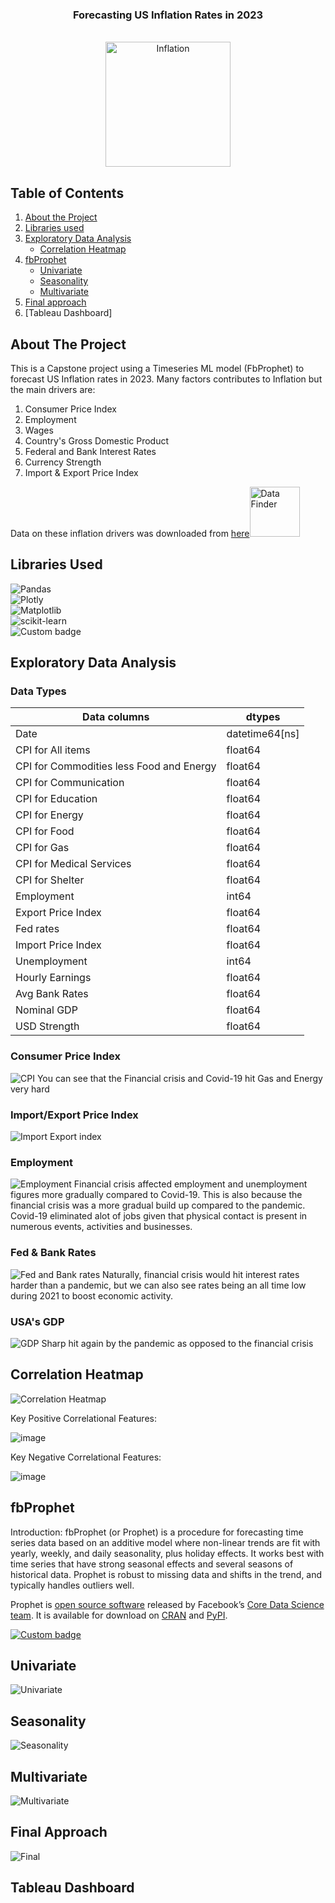 
<h3 align="center">Forecasting US Inflation Rates in 2023</h3>

<br />
<div align="center">
  <a href="https://github.com/clone326/US-Inflation-Rates-Capstone-">
    <img src="https://www.uab.edu/news/images/2018/Inflation_stream.png" alt="Inflation" width="200" height="200">
  </a>

<div align="left">
  
  ## Table of Contents
  
1. [About the Project](https://github.com/clone326/US-Inflation-Rates-Capstone-/edit/main/README.md#about-the-project)
2. [Libraries used](https://github.com/clone326/US-Inflation-Rates-Capstone-/edit/main/README.md#libraries-used)
3. [Exploratory Data Analysis](https://github.com/clone326/US-Inflation-Rates-Capstone-/edit/main/README.md#exploratory-data-analysis)
      - [Correlation Heatmap](https://github.com/clone326/US-Inflation-Rates-Capstone-/edit/main/README.md#correlation-heatmap)
4. [fbProphet](https://github.com/clone326/US-Inflation-Rates-Capstone-/edit/main/README.md#fbprophet)
      - [Univariate](https://github.com/clone326/US-Inflation-Rates-Capstone-/edit/main/README.md#univariate)
      - [Seasonality](https://github.com/clone326/US-Inflation-Rates-Capstone-/edit/main/README.md#seasonality)
      - [Multivariate](https://github.com/clone326/US-Inflation-Rates-Capstone-/edit/main/README.md#multivariate)
5. [Final approach](https://github.com/clone326/US-Inflation-Rates-Capstone-/edit/main/README.md#final-approach)
6. [Tableau Dashboard]

## About The Project

<div align="left">
This is a Capstone project using a Timeseries ML model (FbProphet) to forecast US Inflation rates in 2023. Many factors contributes to Inflation but the main drivers are:
  
1. Consumer Price Index
2. Employment
3. Wages
4. Country's Gross Domestic Product
5. Federal and Bank Interest Rates
6. Currency Strength
7. Import & Export Price Index

Data on these inflation drivers was downloaded from <a href="https://beta.bls.gov/dataQuery/search">here</a><img src="https://beta.bls.gov/images/bls_emblem_trans.png" alt="Data Finder" width="80" height="80">

## Libraries Used
  ![Pandas](https://img.shields.io/badge/pandas-%23150458.svg?style=plastic&logo=pandas&logoColor=white)\
  ![Plotly](https://img.shields.io/badge/Plotly-%233F4F75.svg?style=plastic&logo=plotly&logoColor=white)\
  ![Matplotlib](https://img.shields.io/badge/Matplotlib-%23ffffff.svg?style=plastic&logo=Matplotlib&logoColor=black)\
  ![scikit-learn](https://img.shields.io/badge/scikit--learn-%23F7931E.svg?style=plastic&logo=scikit-learn&logoColor=white)\
  ![Custom badge](https://img.shields.io/static/v1?label=fbProphet&message=0.7.1&color=informational&style=plastic)

## Exploratory Data Analysis
  ### Data Types
  Data columns | dtypes |
  --- | --- 
  Date | datetime64[ns] 
  CPI for All items | float64
  CPI for Commodities less Food and Energy | float64
  CPI for Communication | float64
  CPI for Education | float64
  CPI for Energy | float64
  CPI for Food | float64
  CPI for Gas | float64
  CPI for Medical Services | float64
  CPI for Shelter | float64
  Employment | int64
  Export Price Index | float64
  Fed rates | float64
  Import Price Index | float64
  Unemployment | int64
  Hourly Earnings | float64
  Avg Bank Rates | float64
  Nominal GDP | float64
  USD Strength | float64

  ### Consumer Price Index
  ![CPI](https://github.com/clone326/US-Inflation-Rates-Capstone-/blob/main/Images/CPI.png?raw=true)
  You can see that the Financial crisis and Covid-19 hit Gas and Energy very hard
  
  ### Import/Export Price Index
  ![Import Export index](https://github.com/clone326/US-Inflation-Rates-Capstone-/blob/main/Images/Import_Export.png?raw=true)
  
  ### Employment
  ![Employment](https://github.com/clone326/US-Inflation-Rates-Capstone-/blob/main/Images/Employment.png?raw=true)
  Financial crisis affected employment and unemployment figures more gradually compared to Covid-19.
  This is also because the financial crisis was a more gradual build up compared to the pandemic.
  Covid-19 eliminated alot of jobs given that physical contact is present in numerous events, activities and businesses.
  
  ### Fed & Bank Rates
  ![Fed and Bank rates](https://github.com/clone326/US-Inflation-Rates-Capstone-/blob/main/Images/Fed%20&%20Bank%20rates.png?raw=true)
  Naturally, financial crisis would hit interest rates harder than a pandemic, but we can also see rates being an all time low during 2021 to boost economic activity.
  
  ### USA's GDP
  ![GDP](https://github.com/clone326/US-Inflation-Rates-Capstone-/blob/main/Images/GDP.png?raw=true)
  Sharp hit again by the pandemic as opposed to the financial crisis
  
  ## Correlation Heatmap
  
  ![Correlation Heatmap](https://github.com/clone326/US-Inflation-Rates-Capstone-/blob/main/Images/Correlation%20Heatmap.png?raw=true)
  
  Key Positive Correlational Features:
  
  ![image](https://user-images.githubusercontent.com/113367891/210975593-d1f599f2-fb0d-4a3b-8e5a-251494e81469.png)
  
  Key Negative Correlational Features:
  
  ![image](https://user-images.githubusercontent.com/113367891/210975654-7f74edd2-13bf-4c7b-bb6a-eddea99c6aa7.png)


  ## fbProphet
  Introduction: fbProphet (or Prophet) is a procedure for forecasting time series data based on an additive model where non-linear trends are fit with yearly, weekly, and daily seasonality, plus holiday effects. It works best with time series that have strong seasonal effects and several seasons of historical data. Prophet is robust to missing data and shifts in the trend, and typically handles outliers well.
  
Prophet is [open source software](https://code.facebook.com/projects/) released by Facebook’s [Core Data Science team](https://research.fb.com/category/data-science/). It is available for download on [CRAN](https://cran.r-project.org/package=prophet) and [PyPI](https://pypi.python.org/pypi/prophet/).
  
  [![Custom badge](https://img.shields.io/static/v1?label=Support&message=For-more-Info&color=informational&style=plastic)](https://facebook.github.io/prophet/)
  
  ## Univariate
  
  ![Univariate](https://github.com/clone326/US-Inflation-Rates-Capstone-/blob/main/Images/Forecast_Univariate.png?raw=true)
  
  ## Seasonality
  
  ![Seasonality](https://github.com/clone326/US-Inflation-Rates-Capstone-/blob/main/Images/Forecast_Seasonality.png?raw=true)
  
  ## Multivariate
  
  ![Multivariate](https://github.com/clone326/US-Inflation-Rates-Capstone-/blob/main/Images/Forecast_Multivariate.png?raw=true)
  
  ## Final Approach
  
  ![Final](https://github.com/clone326/US-Inflation-Rates-Capstone-/blob/main/Images/True_Predict_MultiVariate.png?raw=true)
  
  ## Tableau Dashboard

